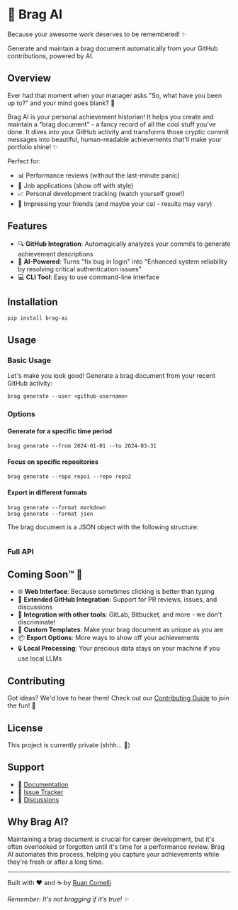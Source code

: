 # 💁 Brag AI

Because your awesome work deserves to be remembered! ✨

Generate and maintain a brag document automatically from your GitHub contributions, powered by AI.

## Overview

Ever had that moment when your manager asks "So, what have you been up to?" and your mind goes blank? 🤔

Brag AI is your personal achievement historian! It helps you create and maintain a "brag document" - a fancy record of all the cool stuff you've done. It dives into your GitHub activity and transforms those cryptic commit messages into beautiful, human-readable achievements that'll make your portfolio shine! ✨

Perfect for:

- 📊 Performance reviews (without the last-minute panic)
- 💼 Job applications (show off with style)
- 📈 Personal development tracking (watch yourself grow!)
- 🎉 Impressing your friends (and maybe your cat - results may vary)

## Features

- 🔍 **GitHub Integration**: Automagically analyzes your commits to generate achievement descriptions
- 🤖 **AI-Powered**: Turns "fix bug in login" into "Enhanced system reliability by resolving critical authentication issues"
- 💻 **CLI Tool**: Easy to use command-line interface

## Installation

```console
pip install brag-ai
```

## Usage

### Basic Usage

Let's make you look good! Generate a brag document from your recent GitHub activity:

```console
brag generate --user <github-username>
```

### Options

#### Generate for a specific time period

```console
brag generate --from 2024-01-01 --to 2024-03-31
```

#### Focus on specific repositories

```console
brag generate --repo repo1 --repo repo2
```

#### Export in different formats

```console
brag generate --format markdown
brag generate --format json
```

The brag document is a JSON object with the following structure:

<!-- TODO: Add JSON schema -->

```json

```

### Full API

<!-- TODO: post the CLI `--help` menus here -->

## Coming Soon™ 🚀

- 🌐 **Web Interface**: Because sometimes clicking is better than typing
- 🤝 **Extended GitHub Integration**: Support for PR reviews, issues, and discussions
- 🔄 **Integration with other tools**: GitLab, Bitbucket, and more - we don't discriminate!
- 📝 **Custom Templates**: Make your brag document as unique as you are
- 📦 **Export Options**: More ways to show off your achievements
- 🔒 **Local Processing**: Your precious data stays on your machine if you use local LLMs

## Contributing

Got ideas? We'd love to hear them! Check out our [Contributing Guide](CONTRIBUTING.md) to join the fun! 🎈

## License

<!-- TODO: switch to MIT -->

This project is currently private (shhh... 🤫)

## Support

- 📖 [Documentation](https://github.com/ruancomelli/brag-ai/blob/main/README.md)
- 🐛 [Issue Tracker](https://github.com/ruancomelli/brag-ai/issues)
- 💬 [Discussions](https://github.com/ruancomelli/brag-ai/discussions)

## Why Brag AI?

Maintaining a brag document is crucial for career development, but it's often overlooked or forgotten until it's time for a performance review.
Brag AI automates this process, helping you capture your achievements while they're fresh or after a long time.

---

Built with ❤️ and ☕ by [Ruan Comelli](https://github.com/ruancomelli)

_Remember: It's not bragging if it's true! ✨_
